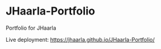 # JHaarla-Portfolio
Portfolio for JHaarla

Live deployment: https://jhaarla.github.io/JHaarla-Portfolio/
